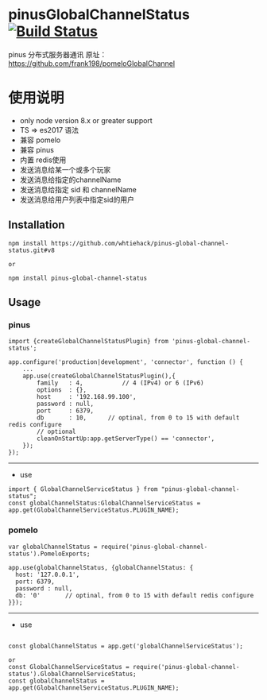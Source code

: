 # pinusGlobalChannelStatus  [![Build Status](https://travis-ci.org/whtiehack/pinus-global-channel-status.svg?branch=v8)](https://travis-ci.org/whtiehack/pinus-global-channel-status)
pinus 分布式服务器通讯 原址：https://github.com/frank198/pomeloGlobalChannel


# 使用说明

- only node version 8.x or greater support
- TS => es2017 语法
- 兼容 pomelo
- 兼容 pinus
- 内置 redis使用
- 发送消息给某一个或多个玩家
- 发送消息给指定的channelName
- 发送消息给指定 sid 和 channelName 
- 发送消息给用户列表中指定sid的用户




## Installation

```
npm install https://github.com/whtiehack/pinus-global-channel-status.git#v8

or

npm install pinus-global-channel-status
```

## Usage


### pinus 

```
import {createGlobalChannelStatusPlugin} from 'pinus-global-channel-status';

app.configure('production|development', 'connector', function () {
    ...
    app.use(createGlobalChannelStatusPlugin(),{
        family   : 4,           // 4 (IPv4) or 6 (IPv6)
        options  : {},
        host     : '192.168.99.100',
        password : null,
        port     : 6379,
        db       : 10,      // optinal, from 0 to 15 with default redis configure
        // optional
        cleanOnStartUp:app.getServerType() == 'connector',
    });
});

```

---
* use
```
import { GlobalChannelServiceStatus } from "pinus-global-channel-status";
const globalChannelStatus:GlobalChannelServiceStatus = app.get(GlobalChannelServiceStatus.PLUGIN_NAME);

```


### pomelo
```
var globalChannelStatus = require('pinus-global-channel-status').PomeloExports;

app.use(globalChannelStatus, {globalChannelStatus: {
  host: '127.0.0.1',
  port: 6379,
  password : null,
  db: '0'       // optinal, from 0 to 15 with default redis configure
}});

```


---
* use
```

const globalChannelStatus = app.get('globalChannelServiceStatus');

or
const GlobalChannelServiceStatus = require('pinus-global-channel-status').GlobalChannelServiceStatus;
const globalChannelStatus = app.get(GlobalChannelServiceStatus.PLUGIN_NAME);

```
